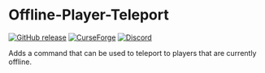 # Offline-Player-Teleport

[![GitHub release](https://img.shields.io/github/release/haykam821/Offline-Player-Teleport.svg?style=popout&label=github)](https://github.com/haykam821/Offline-Player-Teleport/releases/latest)
[![CurseForge](https://img.shields.io/static/v1?style=popout&label=curseforge&message=project&color=6441A4)](https://www.curseforge.com/minecraft/mc-mods/offline-player-teleport)
[![Discord](https://img.shields.io/static/v1?style=popout&label=chat&message=discord&color=7289DA)](https://haykam.com/links/discord)

Adds a command that can be used to teleport to players that are currently offline.

